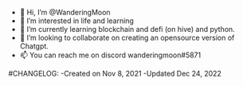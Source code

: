 - 👋 Hi, I’m @WanderingMoon
- 👀 I’m interested in life and learning
- 🌱 I’m currently learning blockchain and defi (on hive) and python.
- 💞️ I’m looking to collaborate on creating an opensource version of Chatgpt.
- 📫 You can reach me on discord wanderingmoon#5871

<!---
WanderingMoon/WanderingMoon is a ✨ special ✨ repository because its `README.md` (this file) appears on your GitHub profile.
You can click the Preview link to take a look at your changes.
--->
#CHANGELOG:
-Created on Nov 8, 2021
-Updated Dec 24, 2022
